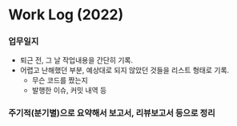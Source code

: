 # Work Log (2022)

### 업무일지

- 퇴근 전, 그 날 작업내용을 간단히 기록.
- 어렵고 난해했던 부분, 예상대로 되지 않았던 것들을 리스트 형태로 기록.
  - 무슨 코드를 짰는지
  - 발행한 이슈, 커밋 내역 등

### 주기적(분기별)으로 요약해서 보고서, 리뷰보고서 등으로 정리
